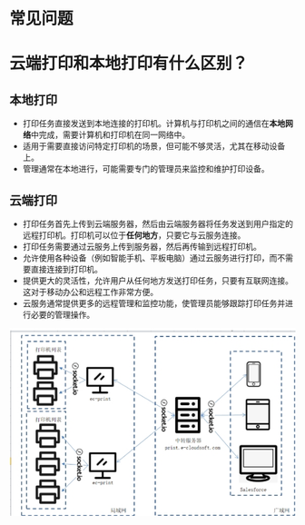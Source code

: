 # 常见问题

# 云端打印和本地打印有什么区别？

## **本地打印**

- 打印任务直接发送到本地连接的打印机。计算机与打印机之间的通信在**本地网络**中完成，需要计算机和打印机在同一网络中。
- 适用于需要直接访问特定打印机的场景，但可能不够灵活，尤其在移动设备上。
- 管理通常在本地进行，可能需要专门的管理员来监控和维护打印设备。

## **云端打印**

- 打印任务首先上传到云端服务器，然后由云端服务器将任务发送到用户指定的远程打印机。打印机可以位于**任何地方**，只要它与云服务连接。
- 打印任务需要通过云服务上传到服务器，然后再传输到远程打印机。
- 允许使用各种设备（例如智能手机、平板电脑）通过云服务进行打印，而不需要直接连接到打印机。
- 提供更大的灵活性，允许用户从任何地方发送打印任务，只要有互联网连接。这对于移动办公和远程工作非常方便。
- 云服务通常提供更多的远程管理和监控功能，使管理员能够跟踪打印任务并进行必要的管理操作。

![image](images/question1.png)